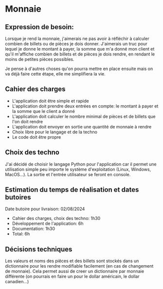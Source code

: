 # Monnaie

## Expression de besoin:

Lorsque je rend la monnaie, j'aimerais ne pas avoir à réfléchir à calculer combien de billets ou de pièces je dois donner.
J'aimerais un truc pour lequel je donne le montant à payer, la somme que m'a donné mon client et qu'il m'affiche combien de billets et de pièces je dois rendre, en rendant le moins de petites pièces possibles.

Je pense à d'autres choses qu'on pourra mettre en place ensuite mais on va déjà faire cette étape, elle me simplifiera la vie.

## Cahier des charges

- L'application doit être simple et rapide
- L'application doit prendre deux entrées en compte: le montant à payer et la somme que le client a donné
- L'application doit calculer le nombre minimal de pièces et de billets que l'on doit rendre
- L'application doit envoyer en sortie une quantité de monnaie à rendre
- Choix libre pour le langage et de la techno
- Le code doit être propre

## Choix des techno

J'ai décidé de choisir le langage Python pour l'application car il permet une utilisation simple peu importe le système d'exploitation (Linux, Windows, MacOS...). La sortie et l'entrée utilisateur se feront en console.

## Estimation du temps de réalisation et dates butoires

Date butoire pour livraison: 02/08/2024

- Cahier des charges, choix des techno: 1h30
- Développement de l'application: 6h
- Documentation: 1h30
- Total: 6h

## Décisions techniques

Les valeurs et noms des piêces et des billets sont stockés dans un dictionnaire pour les rendre modifiable facilement (en cas de changement de monnaie). Cela permet aussi de creer un dictionnaire par monnaie différente (on pourrais en faire un pour le dollar américain, le dollar canadien...)
